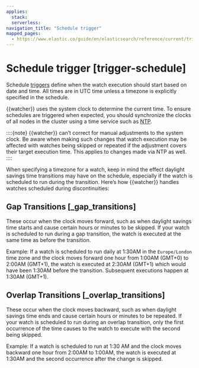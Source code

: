 ```yaml
---
applies:
  stack:
  serverless:
navigation_title: "Schedule trigger"
mapped_pages:
  - https://www.elastic.co/guide/en/elasticsearch/reference/current/trigger-schedule.html
---
```




# Schedule trigger [trigger-schedule]


Schedule [triggers](trigger.md) define when the watch execution should start based on date and time. All times are in UTC time unless a timezone is explicitly specified in the schedule.

{{watcher}} uses the system clock to determine the current time. To ensure schedules are triggered when expected, you should synchronize the clocks of all nodes in the cluster using a time service such as [NTP](http://www.ntp.org/).

::::{note} 
{{watcher}} can’t correct for manual adjustments to the system clock. Be aware when making such changes that watch execution may be affected with watches being skipped or repeated if the adjustment covers their target execution time. This applies to changes made via NTP as well.
::::


When specifying a timezone for a watch, keep in mind the effect daylight savings time transitions may have on the schedule, especially if the watch is scheduled to run during the transition. Here’s how {{watcher}} handles watches scheduled during discontinuities:

## Gap Transitions [_gap_transitions]

These occur when the clock moves forward, such as when daylight savings time starts and cause certain hours or minutes to be skipped. If your watch is scheduled to run during a gap transition, the watch is executed at the same time as before the transition.

Example: If a watch is scheduled to run daily at 1:30AM in the `Europe/London` time zone and the clock moves forward one hour from 1:00AM (GMT+0) to 2:00AM (GMT+1), the watch is executed at 2:30AM (GMT+1) which would have been 1:30AM before the transition. Subsequent executions happen at 1:30AM (GMT+1).


## Overlap Transitions [_overlap_transitions]

These occur when the clock moves backward, such as when daylight savings time ends and cause certain hours or minutes to be repeated. If your watch is scheduled to run during an overlap transition, only the first occurrence of the time causes to the watch to execute with the second being skipped.

Example: If a watch is scheduled to run at 1:30 AM and the clock moves backward one hour from 2:00AM to 1:00AM, the watch is executed at 1:30AM and the second occurrence after the change is skipped.


